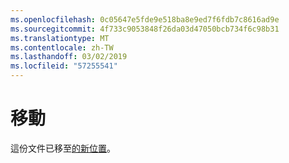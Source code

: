 ```yaml
---
ms.openlocfilehash: 0c05647e5fde9e518ba8e9ed7f6fdb7c8616ad9e
ms.sourcegitcommit: 4f733c9053848f26da03d47050bcb734f6c98b31
ms.translationtype: MT
ms.contentlocale: zh-TW
ms.lasthandoff: 03/02/2019
ms.locfileid: "57255541"
---
```

# <a name="moved"></a>移動

這份文件已移至[的新位置](https://aka.ms/vsls-docs/platform-support)。
